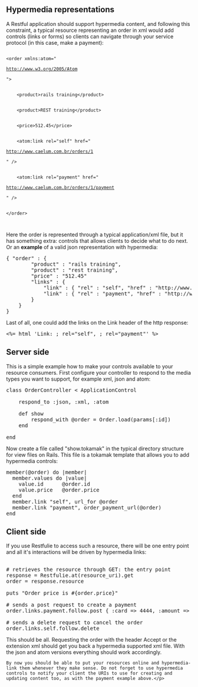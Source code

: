## Hypermedia representations

<p>A Restful application should support hypermedia content, and following this constraint, a typical resource representing an order in xml would add controls (links or forms) so clients can navigate through your service protocol (in this case, make a payment):</p>

<p>
<code>
&lt;order xmlns:atom="
<a href='http://www.w3.org/2005/Atom'>
http://www.w3.org/2005/Atom
</a>
"&gt;
<br />
    &lt;product&gt;rails training&lt;/product&gt;
<br />
    &lt;product&gt;REST training&lt;/product&gt;
<br />
    &lt;price&gt;512.45&lt;/price&gt;
<br />
    &lt;atom:link rel="self" href="
<a href='http://www.caelum.com.br/orders/1'>
http://www.caelum.com.br/orders/1
</a>
" /&gt;
<br />
    &lt;atom:link rel="payment" href="
<a href='http://www.caelum.com.br/orders/1/payment'>
http://www.caelum.com.br/orders/1/payment
</a>
" /&gt;
<br />
&lt;/order&gt;
<br />
</code>
</p>

Here the order is represented through a typical application/xml file, but it has something extra: controls that allows clients to decide what to do next.
Or an <b>example</b> of a valid json representation with hypermedia:

<pre>
{ "order" : {
		"product" : "rails training",
		"product" : "rest training",
		"price" : "512.45"
		"links" : {
			"link" : { "rel" : "self", "href" : "http://www.caelum.com.br/orders/1"},
			"link" : { "rel" : "payment", "href" : "http://www.caelum.com.br/orders/1/payment"}
		}
	}
}
</pre>

Last of all, one could add the links on the Link header of the http response:

<pre>
<%= html 'Link: <http://www.caelum.com.br/orders/1>; rel="self", <http://www.caelum.com.br/orders/1/payment>; rel="payment"' %>
</pre>

## Server side

<p>This is a simple example how to make your controls available to your resource consumers. First configure your controller to respond to the media types you want to support, for example xml, json and atom:</p>

<pre>
class OrderController < ApplicationControl

	respond_to :json, :xml, :atom

	def show
		respond_with @order = Order.load(params[:id])
	end

end
</pre>

Now create a file called "show.tokamak" in the typical directory structure for view files on Rails. This file is a tokamak template that allows you to add
hypermedia controls:

<pre>
member(@order) do |member|  
  member.values do |value|
    value.id      @order.id
    value.price   @order.price
  end
  member.link "self", url_for @order
  member.link "payment", order_payment_url(@order)
end
</pre>

## Client side

<p>
	If you use Restfulie to access such a resource, there will be one entry point and all it's interactions will be driven by hypermedia links:<br/><br/>
	
<pre>
# retrieves the resource through GET: the entry point
response = Restfulie.at(resource_uri).get
order = response.resource

puts "Order price is #{order.price}"

# sends a post request to create a payment
order.links.payment.follow.post { :card => 4444, :amount => order.cost}

# sends a delete request to cancel the order
order.links.self.follow.delete
</pre>
</p>

<p>This should be all. Requesting the order with the header Accept or the extension xml should get you back a hypermedia supported xml file. With the json and atom versions everything should work accordingly.
	
	By now you should be able to put your resources online and hypermedia-link them whenever they make sense. Do not forget to use hypermedia controls to notify your client the URIs to use for creating and updating content too, as with the payment example above.</p>

</div>



